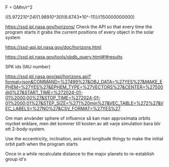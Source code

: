 F = G*M*m/r^2

((5.9722*10^24)*(1.989*10^30)*(6.6743*10^-11))/(150000000000)


https://ssd.jpl.nasa.gov/horizons/ 
Check the API so that every time the program starts it grabs the current positions of every object in the solar system

https://ssd-api.jpl.nasa.gov/doc/horizons.html

https://ssd.jpl.nasa.gov/tools/sbdb_query.html#!#results 


SPK ids (IAU number)

https://ssd.jpl.nasa.gov/api/horizons.api?format=json&COMMAND=%27499%27&OBJ_DATA=%27YES%27&MAKE_EPHEM=%27YES%27&EPHEM_TYPE=%27VECTORS%27&CENTER=%27500@0%27&START_TIME=%272024-01-01%2000:00%27&STOP_TIME=%272024-01-01%2000:01%27&STEP_SIZE=%271%20min%27&VEC_TABLE=%272%27&VEC_LABELS=%27NO%27&CSV_FORMAT=%27YES%27

Om man använder sphere of influence så kan man approximata orbits
mycket enklare, men det kommer till kosten av att varje simulation
bara blir ett 2-body-system. 

Use the eccentricity, inclination, axis and longitude thingy to make
the initial orbit path when the program starts

Once in a while recalculate distance to the major planets to re-establish group id's